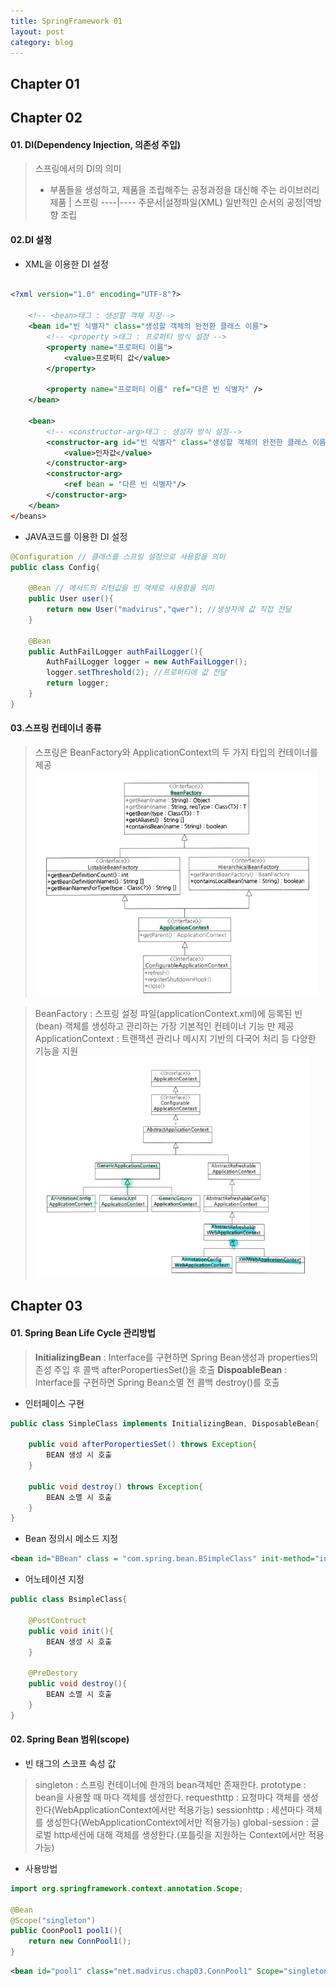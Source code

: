```yaml
---
title: SpringFramework 01 
layout: post
category: blog
---
```

## **Chapter 01** 


## **Chapter 02** 
#### 01. DI(Dependency Injection, 의존성 주입)
> 스프링에서의 DI의 의미
> - 부품들을 생성하고, 제품을 조립해주는 공정과정을 대신해 주는 라이브러리	
>제품 | 스프링
>----|----
>주문서|설정파일(XML)
>일반적인 순서의 공정|역방향 조립

#### 02.DI 설정
* XML을 이용한 DI 설정

```xml

<?xml version="1.0" encoding="UTF-8"?>
	
	<!-- <bean>태그 : 생성할 객체 지정-->
	<bean id="빈 식별자" class="생성할 객체의 완전환 클래스 이름">
		<!-- <property >태그 : 프로퍼티 방식 설정 -->
		<property name="프로퍼티 이름">
			<value>프로퍼티 값</value>
		</property>
		
		<property name="프로퍼티 이름" ref="다른 빈 식별자" />
	</bean>

	<bean>
		<!-- <constructor-arg>태그 : 생성자 방식 설정-->
		<constructor-arg id="빈 식별자" class="생성할 객체의 완전한 클래스 이름">
			<value>인자값</value>
		</constructor-arg>
		<constructor-arg>
			<ref bean = "다른 빈 식별자"/>
		</constructor-arg>
	</bean>
</beans>
```

* JAVA코드를 이용한 DI 설정

```java
@Configuration // 클래스를 스프링 설정으로 사용함을 의미
public class Config{

	@Bean // 메서드의 리턴값을 빈 객체로 사용함을 의미
	public User user(){
		return new User("madvirus","qwer"); //생성자에 값 직접 전달
	}
	
	@Bean
	public AuthFailLogger authFailLogger(){
		AuthFailLogger logger = new AuthFailLogger();
		logger.setThreshold(2); //프로퍼티에 값 전달
		return logger;
	}
}
```


#### 03.스프링 컨테이너 종류
> 스프링은 BeanFactory와 ApplicationContext의 두 가지 타입의 컨테이너를 제공
> ![Alt text](/uploads/beanFac.png)

> BeanFactory : 스프링 설정 파일(applicationContext.xml)에 등록된 빈(bean) 객체를 생성하고 관리하는 가장 기본적인 컨테이너 기능 만 제공
>  ApplicationContext : 트랜잭션 관리나 메시지 기반의 다국어 처리 등 다양한 기능을 지원
>  ![Alt text](/uploads/appContext.png)



## **Chapter 03** 
#### 01. Spring Bean Life Cycle 관리방법
> **InitializingBean** : Interface를 구현하면 Spring Bean생성과 properties의존성 주입 후 콜백 afterPoropertiesSet()을 호출
> **DispoableBean** : Interface를 구현하면 Spring Bean소멸 전 콜백 destroy()를 호출

* 인터페이스 구현

```java
public class SimpleClass implements InitializingBean, DisposableBean{

	public void afterPoropertiesSet() throws Exception{
		BEAN 생성 시 호출
	}

	public void destroy() throws Exception{
		BEAN 소멸 시 호출
	}
}
```

* Bean 정의시 메소드 지정

```xml
<bean id="BBean" class = "com.spring.bean.BSimpleClass" init-method="init" destroy-method="destory"/>
```

* 어노테이션 지정

```java
public class BsimpleClass{
	
	@PostContruct
	public void init(){
		BEAN 생성 시 호출
	}
	
	@PreDestory
	public void destroy(){
		BEAN 소멸 시 호출
	}	
}
```

#### 02. Spring Bean 범위(scope)

* 빈 태그의 스코프 속성 값
>singleton : 스프링 컨테이너에 한개의 bean객체만 존재한다.
>prototype : bean을 사용할 때 마다 객체를 생성한다.
>requesthttp : 요청마다 객체를 생성한다(WebApplicationContext에서만 적용가능)
>sessionhttp : 세션마다 객체를 생성한다(WebApplicationContext에서만 적용가능)
>global-session : 글로벌 http세션에 대해 객체를 생성한다.(포틀릿을 지원하는 Context에서만 적용가능)


* 사용방법

```java
import org.springframework.context.annotation.Scope;

@Bean
@Scope("singleton")
public CoonPool1 pool1(){
	return new ConnPool1();
}
```

```xml
<bean id="pool1" class="net.madvirus.chap03.ConnPool1" Scope="singleton"/>
```



